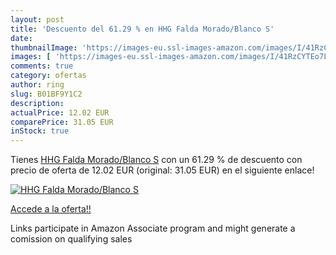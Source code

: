 ```yaml
---
layout: post
title: 'Descuento del 61.29 % en HHG Falda Morado/Blanco S'
date: 
thumbnailImage: 'https://images-eu.ssl-images-amazon.com/images/I/41RzCYTEo7L._SL200_.jpg'
images: [ 'https://images-eu.ssl-images-amazon.com/images/I/41RzCYTEo7L._SL200_.jpg' ]
comments: true
category: ofertas
author: ring
slug: B01BF9Y1C2
description:
actualPrice: 12.02 EUR
comparePrice: 31.05 EUR
inStock: true
---
```


Tienes [HHG Falda Morado/Blanco S](https://www.amazon.es/dp/B01BF9Y1C2/?tag=tolees-21) con un 61.29 % de descuento con precio de oferta de 12.02 EUR (original: 31.05 EUR) en el siguiente enlace!

[![HHG Falda Morado/Blanco S](https://images-eu.ssl-images-amazon.com/images/I/41RzCYTEo7L._SL200_.jpg)](https://www.amazon.es/dp/B01BF9Y1C2/?tag=tolees-21)

[Accede a la oferta!!](https://www.amazon.es/dp/B01BF9Y1C2/?tag=tolees-21)

Links participate in Amazon Associate program and might generate a comission on qualifying sales


